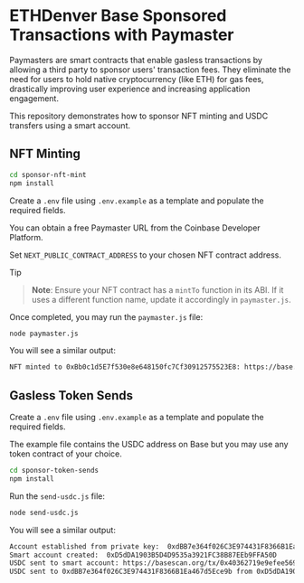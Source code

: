 # ETHDenver Base Sponsored Transactions with Paymaster

Paymasters are smart contracts that enable gasless transactions by allowing a third party to sponsor users' transaction fees. They eliminate the need for users to hold native cryptocurrency (like ETH) for gas fees, drastically improving user experience and increasing application engagement.

This repository demonstrates how to sponsor NFT minting and USDC transfers using a smart account.

## NFT Minting

```bash
cd sponsor-nft-mint
npm install
```

Create a `.env` file using `.env.example` as a template and populate the required fields.

You can obtain a free Paymaster URL from the Coinbase Developer Platform.

Set `NEXT_PUBLIC_CONTRACT_ADDRESS` to your chosen NFT contract address.

> [!TIP]

> **Note**: Ensure your NFT contract has a `mintTo` function in its ABI. If it uses a different function name, update it accordingly in `paymaster.js`.

Once completed, you may run the `paymaster.js` file:

```bash
node paymaster.js
```

You will see a similar output:

```bash
NFT minted to 0xBb0c1d5E7f530e8e648150fc7Cf30912575523E8: https://base.blockscout.com/op/0x638ab7429400dbfff19d92ea567a38a9f1e018e7b3d34e21d1510928feeefd34`
```

## Gasless Token Sends

Create a `.env` file using `.env.example` as a template and populate the required fields.

The example file contains the USDC address on Base but you may use any token contract of your choice.

```bash
cd sponsor-token-sends
npm install
```

Run the `send-usdc.js` file:

```bash
node send-usdc.js
```

You will see a similar output:

```bash
Account established from private key:  0xdBB7e364f026C3E974431F8366B1Ea467d5Ece9b
Smart account created:  0xD5dDA1903B5D4D9535a3921FC38B87EEb9FFA50D
USDC sent to smart account: https://basescan.org/tx/0x40362719e9efee5699a781084b27dda2432406c7ada82536b32823636faa4c2c
USDC sent to 0xdBB7e364f026C3E974431F8366B1Ea467d5Ece9b from 0xD5dDA1903B5D4D9535a3921FC38B87EEb9FFA50D: https://basescan.org/tx/0xf431ccdbc28ead8be0a6722a7318386f0a33ffe08ec2fb7963197ee60757f1bc
```
